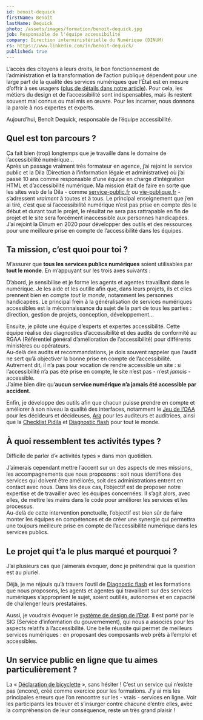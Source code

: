 ```yaml
---
id: benoit-dequick
firstName: Benoît
lastName: Dequick
photo: /assets/images/formation/benoit-dequick.jpg
job: Responsable de l'équipe accessibilité
company: Direction interministérielle du Numérique (DINUM)
rs: https://www.linkedin.com/in/benoit-dequick/
published: true
---
```


<p class="fr-text--lead">L’accès des citoyens à leurs droits, le bon fonctionnement de l’administration et la transformation de l’action publique dépendent pour une large part de la qualité des services numériques que l’État est en mesure d’offrir à ses usagers (<a href="/articles/2024-04-29-nos-experts-ont-la-parole/">plus de détails dans notre article</a>). Pour cela, les métiers du design et de l’accessibilité sont indispensables, mais ils restent souvent mal connus ou mal mis en œuvre. Pour les incarner, nous donnons la parole à nos expertes et experts.</p>

<p class="fr-text--lead">Aujourd’hui, Benoît Dequick, responsable de l’équipe accessibilité.</p>

<h2 class="fr-h6">Quel est ton parcours&nbsp;?</h2>

Ça fait bien (trop) longtemps que je travaille dans le domaine de l’accessibillité numérique...  
Après un passage vraiment très formateur en agence, j’ai rejoint le service public et la Dila (Direction à l’information légale et administrative) où j’ai passé 10 ans comme responsable d’une équipe en charge d’intégration HTML et d’accessibilité numérique. Ma mission était de faire en sorte que les sites web de la Dila -&nbsp;comme <a href="https://www.service-public.fr" target="_blank" title="service-public.fr - nouvelle fenêtre" rel="noreferrer noopener">service-public.fr</a> ou  <a href="https://www.vie-publique.fr" target="_blank" title="www.vie-publique.fr - nouvelle fenêtre" rel="noreferrer noopener">vie-publique.fr</a>&nbsp;- s’adressent _vraiment_ à toutes et à tous. Le principal enseignement que j’en ai tiré, c’est que si l’accessibilité numérique n’est pas prise en compte dès le début et durant tout le projet, le résultat ne sera pas rattrapable en fin de projet et le site sera forcément inaccessible aux personnes handicapées.  
J’ai rejoint la Dinum en 2020 pour développer des outils et des ressources pour une meilleure prise en compte de l’accessibilité dans les équipes.

<h2 class="fr-h6">Ta mission, c’est quoi pour toi&nbsp;?</h2>

M’assurer que **tous les services publics numériques** soient utilisables par **tout le monde**.  En m’appuyant sur les trois axes suivants :

D’abord, je sensibilise et je forme les agents et agentes travaillant dans le numérique. Je les aide et les outille afin que, dans leurs projets, ils et elles prennent bien en compte *tout le monde*, notamment les personnes handicapées. Le principal frein à la généralisation de services numériques accessibles est la méconnaissance du sujet de la part de tous les parties&nbsp;: direction, gestion de projets, conception, développement...  

Ensuite, je pilote une équipe d’experts et expertes accessibilité. Cette équipe réalise des diagnostics d’accessibilité et des audits de conformité au RGAA (Référentiel général d’amélioration de l’accessibilité) pour différents ministères ou opérateurs.  
Au-delà des audits et recommandations, je dois souvent rappeler que l’audit ne sert qu’à objectiver la bonne prise en compte de l’accessibilité. Autrement dit, il n’a pas pour vocation de rendre accessible un site&nbsp;: si l’accessibilité n’a pas été prise en compte, le site n’est pas -&nbsp;n’est *jamais*&nbsp;- accessible.  
J’aime bien dire qu’**aucun service numérique n’a jamais été accessible par accident.**

Enfin, je développe des outils afin que chacun puisse prendre en compte et améliorer à son niveau la qualité des interfaces, notamment le <a href="https://design.numerique.gouv.fr/outils/jeu-de-oaa/" target="_blank" title="Jeu de l’OAA - nouvelle fenêtre" rel="noreferrer noopener">Jeu de l’OAA</a> pour les décideurs et décideuses, <a href="https://ara.numerique.gouv.fr/" target="_blank" title="Ara - nouvelle fenêtre" rel="noreferrer noopener">Ara</a> pour les auditeurs et auditrices, ainsi que la <a href="https://design.numerique.gouv.fr/outils/checklist-pidila/" target="_blank" title="Checklist Pidila - nouvelle fenêtre" rel="noreferrer noopener">Checklist Pidila</a> et <a href="https://design.numerique.gouv.fr/outils/diagnostic-flash" target="_blank" title="Diagnostic flash - nouvelle fenêtre" rel="noreferrer noopener">Diagnostic flash</a> pour tout le monde.

<h2 class="fr-h6">À quoi ressemblent tes activités types&nbsp;?</h2>

Difficile de parler d’«&nbsp;activités types&nbsp;» dans mon quotidien.

J’aimerais cependant mettre l’accent sur un des aspects de mes missions, les accompagnements que nous proposons : soit nous identifions des services qui doivent être améliorés, soit des administrations entrent en contact avec nous. Dans les deux cas, l’objectif est de proposer notre expertise et de travailler avec les équipes concernées. Il s’agit alors, avec elles, de mettre les mains dans le code pour améliorer les services et les processus.  
Au-delà de cette intervention ponctuelle, l’objectif est bien sûr de faire monter les équipes en compétences et de créer une synergie qui permettra une toujours meilleure prise en compte de l’accessibilité numérique dans les services publics.

<h2 class="fr-h6">Le projet qui t’a le plus marqué et pourquoi&nbsp;?</h2>

J’ai plusieurs cas que j’aimerais évoquer, donc je prétendrai que la question est au pluriel.

Déjà, je me réjouis qu’à travers l’outil de <a href="https://design.numerique.gouv.fr/outils/diagnostic-flash" target="_blank" title="Diagnostic flash - nouvelle fenêtre" rel="noreferrer noopener">Diagnostic flash</a> et les formations que nous proposons, les agents et agentes qui travaillent sur des services numériques s’approprient le sujet, soient outillés, autonomes et en capacité de challenger leurs prestataires.

Aussi, je voudrais évoquer le <a href="https://www.systeme-de-design.gouv.fr/" target="_blank" title="système de design de l’État - nouvelle fenêtre" rel="noreferrer noopener">système de design de l’État</a>. Il est porté par le SIG (Service d’information du gouvernement), qui nous a associés pour les aspects relatifs à l’accessibilité. Une belle réussite qui permet de meilleurs services numériques&nbsp;: en proposant des composants web prêts à l’emploi et accessibles.

<h2 class="fr-h6">Un service public en ligne que tu aimes particulièrement&nbsp;?</h2>

La «&nbsp;<a href="https://design.numerique.gouv.fr/atelier-a11y/" target="_blank" title="Déclaration de bicyclette - nouvelle fenêtre" rel="noreferrer noopener">Déclaration de bicyclette</a>&nbsp;», sans hésiter&nbsp;! C’est un service qui n’existe pas (encore), créé comme exercice pour les formations. J’y ai mis les principales erreurs que l’on rencontre sur les -&nbsp;vrais&nbsp;- services en ligne. Voir les participants les trouver et s’insurger contre chacune d’entre elles, avec la compréhension de leur conséquence, reste un très grand plaisir&nbsp;!